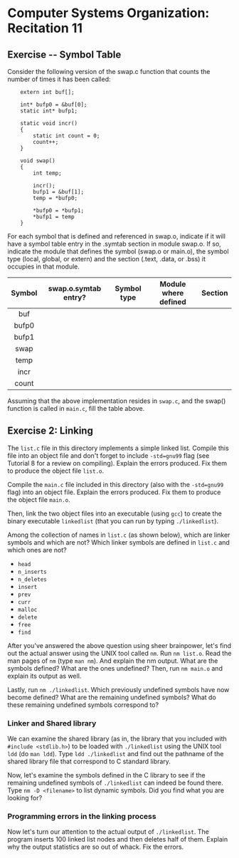 Computer Systems Organization: Recitation 11
==========

Exercise -- Symbol Table
-----

Consider the following version of the swap.c function that counts the number of times it has been called:

```
	extern int buf[];

	int* bufp0 = &buf[0];
	static int* bufp1;

	static void incr()
	{
		static int count = 0;
		count++;
	}

	void swap()
	{
		int temp;

		incr();
		bufp1 = &buf[1];
		temp = *bufp0;

		*bufp0 = *bufp1;
		*bufp1 = temp
	}

```

For each symbol that is defined and referenced in swap.o, indicate if it will have a symbol table entry in the .symtab section in module swap.o. If so, indicate the module that defines the symbol (swap.o or main.o), the symbol type (local, global, or extern) and the section (.text, .data, or .bss) it occupies in that module.


|     Symbol    | swap.o.symtab entry? | Symbol type | Module where defined | Section |
| :-----------: | :------------------: | :----------:| :------------------: | :-----: |
| buf           | 					   | 			 | 						|		  |
| bufp0         | 					   | 			 | 						|		  |
| bufp1         |					   | 			 | 						|		  |
| swap          | 					   | 			 | 						|		  |
| temp          | 					   | 			 | 						|		  |
| incr          | 					   | 			 | 						|		  |
| count         | 					   | 			 | 						|		  |

Assuming that the above implementation resides in `swap.c`, and the swap() function is called in `main.c`, fill the table above. 

Exercise 2: Linking
-----

The `list.c` file in this directory implements a simple linked list. Compile this file into an object file and don't forget to include `-std=gnu99` flag (see Tutorial 8 for a review on compiling). Explain the errors produced. Fix them to produce the object file `list.o`.

Compile the `main.c` file included in this directory (also with the `-std=gnu99` flag) into an object file. Explain the errors produced. Fix them to produce the object file `main.o`.

Then, link the two object files into an executable (using `gcc`) to create the binary executable `linkedlist` (that you can run by typing `./linkedlist`).

Among the collection of names in `list.c` (as shown below), which are linker symbols and which are not? Which linker symbols are defined in `list.c` and which ones are not?
* `head`
* `n_inserts`
* `n_deletes`
* `insert`
* `prev`
* `curr`
* `malloc`
* `delete`
* `free`
* `find`

After you've answered the above question using sheer brainpower, let's find out the actual answer using the UNIX tool called `nm`. Run `nm list.o`. Read the man pages of `nm` (type `man nm`). And explain the nm output.  What are the symbols defined? What are the ones undefined? Then, run `nm main.o` and explain its output as well.

Lastly, run `nm ./linkedlist`. Which previously undefined symbols have now become defined? What are the remaining undefined symbols? What do these remaining undefined symbols correspond to?

### Linker and Shared library

We can examine the shared library (as in, the library that you included with `#include <stdlib.h>`) to be loaded with `./linkedlist` using the UNIX tool `ldd` (do `man ldd`). Type `ldd ./linkedlist` and find out the pathname of the shared library file that correspond to C standard library.

Now, let's examine the symbols defined in the C library to see if the remaining undefined symbols of  `./linkedlist` can indeed be found there. Type `nm -D <filename>` to list dynamic symbols. Did you find what you are looking for?

### Programming errors in the linking process

Now let's turn our attention to the actual output of `./linkedlist`. The program inserts 100 linked list nodes and then deletes half of them. Explain why the output statistics are so out of whack. Fix the errors.